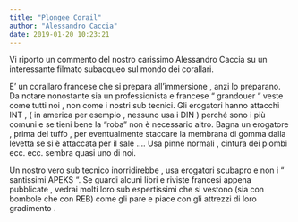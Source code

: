 ```yaml
---
title: "Plongee Corail"
author: "Alessandro Caccia"
date: 2019-01-20 10:23:21
---
```


Vi riporto un commento del nostro carissimo Alessandro Caccia su un interessante filmato subacqueo sul mondo dei corallari.

E’ un corallaro francese che si prepara all’immersione , anzi lo preparano. Da notare nonostante sia un professionista e francese “ grandouer “ veste come tutti noi , non come i nostri sub tecnici. Gli erogatori hanno attacchi INT , ( in america per esempio , nessuno usa i DIN ) perché sono i più comuni e se tieni bene la “roba” non è necessario altro. Bagna un erogatore , prima del tuffo , per eventualmente staccare la membrana di gomma dalla levetta se si è attaccata per il sale …. Usa pinne normali , cintura dei piombi ecc. ecc. sembra quasi uno di noi.

Un nostro vero sub tecnico inorridirebbe , usa erogatori scubapro e non i “ santissimi APEKS “. Se guardi alcuni libri e riviste francesi appena pubblicate , vedrai molti loro sub espertissimi che si vestono (sia con bombole che con REB) come gli pare e piace con gli attrezzi di loro gradimento .